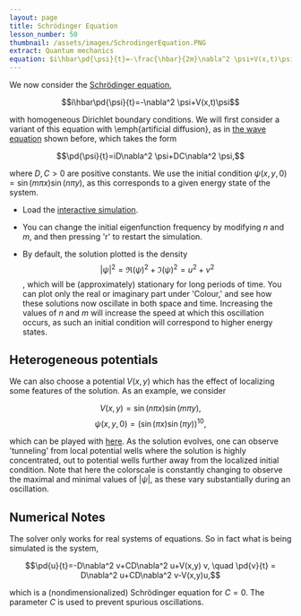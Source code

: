 ```yaml
---
layout: page
title: Schrödinger Equation
lesson_number: 50
thumbnail: /assets/images/SchrodingerEquation.PNG
extract: Quantum mechanics
equation: $i\hbar\pd{\psi}{t}=-\frac{\hbar}{2m}\nabla^2 \psi+V(x,t)\psi$
---
```

We now consider the [Schrödinger equation](https://en.wikipedia.org/wiki/Schrödinger_equation),

$$i\hbar\pd{\psi}{t}=-\nabla^2 \psi+V(x,t)\psi$$

with homogeneous Dirichlet boundary conditions. We will first consider a variant of this equation with \emph{artificial diffusion}, as in [the wave equation](/basic_pdes/wave-equation) shown before, which takes the form

$$\pd{\psi}{t}=iD\nabla^2 \psi+DC\nabla^2 \psi,$$

where $D,C>0$ are positive constants. We use the initial condition $\psi(x,y,0) = \sin(m\pi x)\sin(n\pi y)$, as this corresponds to a given energy state of the system.

* Load the [interactive simulation](/sim/?preset=stabilizedSchrodingerEquation). 

* You can change the initial eigenfunction frequency by modifying $n$ and $m$, and then pressing 'r' to restart the simulation.

* By default, the solution plotted is the density $$\lvert \psi\rvert^2 = \Re(\psi)^2+\Im(\psi)^2 = u^2+v^2$$, which will be (approximately) stationary for long periods of time. You can plot only the real or imaginary part under 'Colour,' and see how these solutions now oscillate in both space and time. Increasing the values of $n$ and $m$ will increase the speed at which this oscillation occurs, as such an initial condition will correspond to higher energy states.

## Heterogeneous potentials

We can also choose a potential $V(x,y)$ which has the effect of localizing some features of the solution. As an example, we consider 

$$V(x,y) = \sin(n \pi x)\sin(m\pi y), $$ $$\psi(x,y,0) = (\sin(\pi x)\sin(\pi y))^10, $$

which can be played with [here](/sim/?preset=stabilizedSchrodingerEquationPotential). As the solution evolves, one can observe 'tunneling' from local potential wells where the solution is highly concentrated, out to potential wells further away from the localized initial condition. Note that here the colorscale is constantly changing to observe the maximal and minimal values of $\lvert \psi \rvert$, as these vary substantially during an oscillation.

## Numerical Notes

The solver only works for real systems of equations. So in fact what is being simulated is the system,

$$\pd{u}{t}=-D\nabla^2 v+CD\nabla^2 u+V(x,y) v, \quad \pd{v}{t} = D\nabla^2 u+CD\nabla^2 v-V(x,y)u,$$

which is a (nondimensionalized) Schrödinger equation for $C=0$. The parameter $C$ is used to prevent spurious oscillations. 
